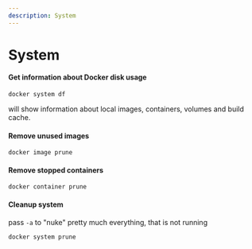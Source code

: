 ```yaml
---
description: System
---
```


# System

#### Get information about Docker disk usage

```text
docker system df
```

will show information about local images, containers, volumes and build cache.

#### Remove unused images

```text
docker image prune
```

#### Remove stopped containers

```text
docker container prune
```

#### Cleanup system

pass `-a` to "nuke" pretty much everything, that is not running

```text
docker system prune
```

